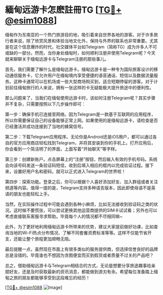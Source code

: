 # 緬甸远游卡怎麽註冊TG [[TG💪+ @esim1088](https://t.me/s/esim1088)]

缅甸作为东南亚的一个热门旅游目的地，吸引着来自世界各地的游客。对于许多旅行者来说，除了欣赏风景和体验当地文化外，保持与外界的联系也非常重要。尤其是在这个信息爆炸的时代，社交媒体平台如Telegram（简称TG）成为许多人不可或缺的一部分。然而，当你身处缅甸时，如何顺利注册并使用Telegram呢？今天就来聊聊关于缅甸远游卡与Telegram注册的那些事儿。

首先，我们需要了解什么是缅甸远游卡。缅甸远游卡是一种专为国际旅客设计的移动通信服务卡，它允许用户在缅甸境内享受便捷的语音通话、短信以及数据流量服务。这种卡通常可以在机场或一些大型商场购买到，适合短期停留的游客。对于计划前往缅甸旅行的人来说，拥有一张这样的卡无疑能极大提升旅途中的便利性。

那么问题来了，当我们在缅甸使用远游卡时，该如何注册Telegram呢？其实步骤并不复杂，只需要按照以下几步操作即可：

第一步：确保手机已连接至网络。因为Telegram是一款基于互联网的应用程序，所以你需要保证自己的设备能够正常上网。如果使用的是缅甸远游卡，请检查是否已经激活并成功连接到了当地的蜂窝信号。

第二步：下载Telegram应用程序。无论你是Android还是iOS用户，都可以通过各自的官方应用商店轻松找到Telegram，并将其安装到你的手机上。打开应用后，你会看到一个简洁明了的界面，上面写着“开始聊天”等字样。

第三步：创建新账户。点击屏幕上的“注册”按钮，然后输入有效的手机号码。系统会向该号码发送一条验证码短信，收到后填入相应的框内以完成验证过程。接下来，设置好用户名和密码，就可以正式进入Telegram的世界啦！

第四步：探索功能。登录之后，你可以根据个人喜好添加好友、加入群组或者关注频道等内容。值得一提的是，Telegram支持多种语言版本，因此即使母语不是英语的朋友也能轻松上手。

当然，在实际操作过程中可能会遇到各种小麻烦，比如无法接收到验证码之类的状况。这时候不要慌张，可以尝试更换其他运营商提供的SIM卡试试看；另外也可以考虑直接联系客服寻求帮助。毕竟每个人的情况都不尽相同嘛~

此外，为了更好地利用缅甸远游卡所带来的优势，建议大家提前做好功课，比如查询当地的Wi-Fi热点分布情况、了解不同套餐资费标准等等。这样不仅能节省开支，还能让整个旅程更加顺畅无阻。

最后提醒一点，虽然现在市面上有很多类似的服务提供商，但选择信誉良好的品牌总是没错的。毕竟谁也不想因为贪图便宜而买到假货或者质量不过关的产品吧？

总之，借助缅甸远游卡与Telegram相结合的方式，无论是想要分享旅途趣事给亲朋好友，还是及时获取最新的资讯消息，都能做到游刃有余。希望每位准备踏上缅甸之旅的朋友都能够享受到这段难忘的经历！

[[TG💪+ @esim1088](https://t.me/s/esim1088) ![Image](https://i.postimg.cc/4NQfJmqS/Snipaste-2025-05-13-00-14-12.png)]